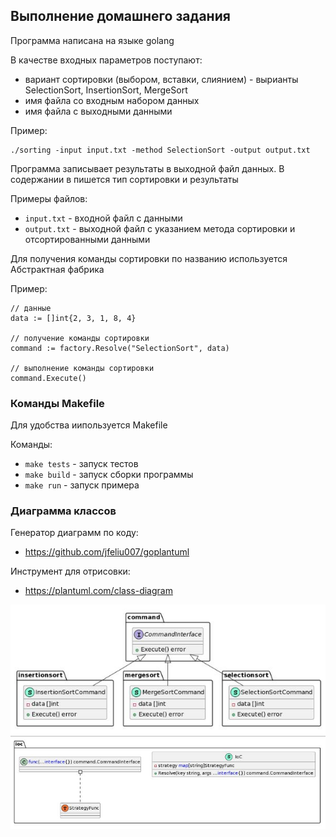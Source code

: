 ## Выполнение домашнего задания

Программа написана на языке golang

В качестве входных параметров поступают:
- вариант сортировки (выбором, вставки, слиянием) - вырианты SelectionSort, InsertionSort, MergeSort
- имя файла со входным набором данных
- имя файла с выходными данными

Пример:
```
./sorting -input input.txt -method SelectionSort -output output.txt
```

Программа записывает результаты в выходной файл данных.
В содержании в пишется тип сортировки и результаты

Примеры файлов:
- `input.txt` - входной файл с данными
- `output.txt` - выходной файл с указанием метода сортировки и отсортированными данными

Для получения команды сортировки по названию используется Абстрактная фабрика

Пример:
```
// данные
data := []int{2, 3, 1, 8, 4}

// получение команды сортировки
command := factory.Resolve("SelectionSort", data)

// выполнение команды сортировки
command.Execute()
```

### Команды Makefile

Для удобства иипользуется Makefile

Команды:

- `make tests` - запуск тестов
- `make build` - запуск сборки программы
- `make run` - запуск примера

### Диаграмма классов

Генератор диаграмм по коду:
- https://github.com/jfeliu007/goplantuml

Инструмент для отрисовки:
- https://plantuml.com/class-diagram


![Alt text](./diagram/class-diagram-1.jpg?raw=true "")
![Alt text](./diagram/class-diagram-2.jpg?raw=true "")